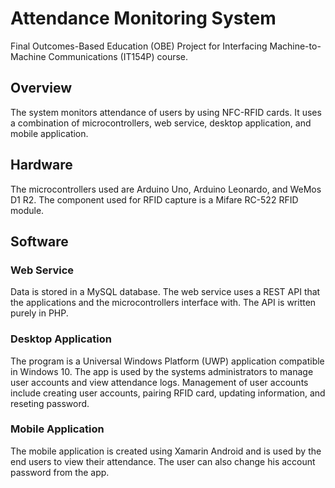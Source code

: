 # Attendance Monitoring System
Final Outcomes-Based Education (OBE) Project for Interfacing Machine-to-Machine Communications (IT154P) course.
## Overview
The system monitors attendance of users by using NFC-RFID cards. It uses a combination of microcontrollers, web service, desktop application, and mobile application.
## Hardware
The microcontrollers used are Arduino Uno, Arduino Leonardo, and WeMos D1 R2. The component used for RFID capture is a Mifare RC-522 RFID module.
## Software
### Web Service
Data is stored in a MySQL database. The web service uses a REST API that the applications and the microcontrollers interface with. The API is written purely in PHP.
### Desktop Application
The program is a Universal Windows Platform (UWP) application compatible in Windows 10. The app is used by the systems administrators to manage user accounts and view attendance logs. Management of user accounts include creating user accounts, pairing RFID card, updating information, and reseting password.
### Mobile Application
The mobile application is created using Xamarin Android and is used by the end users to view their attendance. The user can also change his account password from the app.
